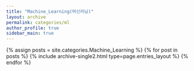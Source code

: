 ```yaml
---
title: "Machine_Learning(머신러닝)"
layout: archive
permalink: categories/ml
author_profile: true
sidebar_main: true
---
```


{% assign posts = site.categories.Machine_Learning %}
{% for post in posts %} {% include archive-single2.html type=page.entries_layout %} {% endfor %}
